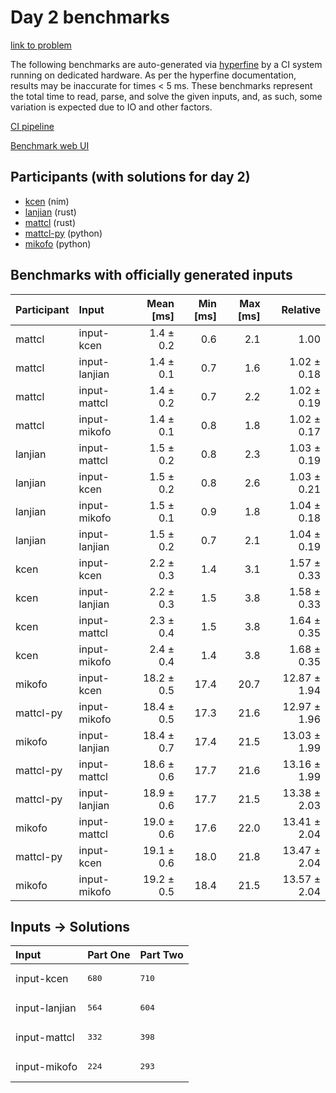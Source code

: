 # Day 2 benchmarks

[link to problem](https://adventofcode.com/2024/day/2)

The following benchmarks are auto-generated via
[hyperfine](https://github.com/sharkdp/hyperfine) by a CI system running on
dedicated hardware. As per the hyperfine documentation, results may be
inaccurate for times < 5 ms. These benchmarks represent the total time to read,
parse, and solve the given inputs, and, as such, some variation is expected due
to IO and other factors.

[CI pipeline](http://ci.papercode.net:8080/teams/main/pipelines/aoc2024)

[Benchmark web UI](https://aoc.ancalagon.black)


## Participants (with solutions for day 2)

- [kcen](https://github.com/kcen/aoc2024) (nim)
- [lanjian](https://github.com/lanjian/aoc-2024) (rust)
- [mattcl](https://github.com/mattcl/aoc2024) (rust)
- [mattcl-py](https://github.com/mattcl/aoc2024-py) (python)
- [mikofo](https://github.com/mikofo/aoc2024) (python)


## Benchmarks with officially generated inputs

| Participant | Input | Mean [ms] | Min [ms] | Max [ms] | Relative |
|:---|:---|---:|---:|---:|---:|
| mattcl | input-kcen | 1.4 ± 0.2 | 0.6 | 2.1 | 1.00 |
| mattcl | input-lanjian | 1.4 ± 0.1 | 0.7 | 1.6 | 1.02 ± 0.18 |
| mattcl | input-mattcl | 1.4 ± 0.2 | 0.7 | 2.2 | 1.02 ± 0.19 |
| mattcl | input-mikofo | 1.4 ± 0.1 | 0.8 | 1.8 | 1.02 ± 0.17 |
| lanjian | input-mattcl | 1.5 ± 0.2 | 0.8 | 2.3 | 1.03 ± 0.19 |
| lanjian | input-kcen | 1.5 ± 0.2 | 0.8 | 2.6 | 1.03 ± 0.21 |
| lanjian | input-mikofo | 1.5 ± 0.1 | 0.9 | 1.8 | 1.04 ± 0.18 |
| lanjian | input-lanjian | 1.5 ± 0.2 | 0.7 | 2.1 | 1.04 ± 0.19 |
| kcen | input-kcen | 2.2 ± 0.3 | 1.4 | 3.1 | 1.57 ± 0.33 |
| kcen | input-lanjian | 2.2 ± 0.3 | 1.5 | 3.8 | 1.58 ± 0.33 |
| kcen | input-mattcl | 2.3 ± 0.4 | 1.5 | 3.8 | 1.64 ± 0.35 |
| kcen | input-mikofo | 2.4 ± 0.4 | 1.4 | 3.8 | 1.68 ± 0.35 |
| mikofo | input-kcen | 18.2 ± 0.5 | 17.4 | 20.7 | 12.87 ± 1.94 |
| mattcl-py | input-mikofo | 18.4 ± 0.5 | 17.3 | 21.6 | 12.97 ± 1.96 |
| mikofo | input-lanjian | 18.4 ± 0.7 | 17.4 | 21.5 | 13.03 ± 1.99 |
| mattcl-py | input-mattcl | 18.6 ± 0.6 | 17.7 | 21.6 | 13.16 ± 1.99 |
| mattcl-py | input-lanjian | 18.9 ± 0.6 | 17.7 | 21.5 | 13.38 ± 2.03 |
| mikofo | input-mattcl | 19.0 ± 0.6 | 17.6 | 22.0 | 13.41 ± 2.04 |
| mattcl-py | input-kcen | 19.1 ± 0.6 | 18.0 | 21.8 | 13.47 ± 2.04 |
| mikofo | input-mikofo | 19.2 ± 0.5 | 18.4 | 21.5 | 13.57 ± 2.04 |


## Inputs -> Solutions

| Input | Part One | Part Two |
|:---|:---|:---|
|input-kcen|<pre>680</pre>|<pre>710</pre>|
|input-lanjian|<pre>564</pre>|<pre>604</pre>|
|input-mattcl|<pre>332</pre>|<pre>398</pre>|
|input-mikofo|<pre>224</pre>|<pre>293</pre>|